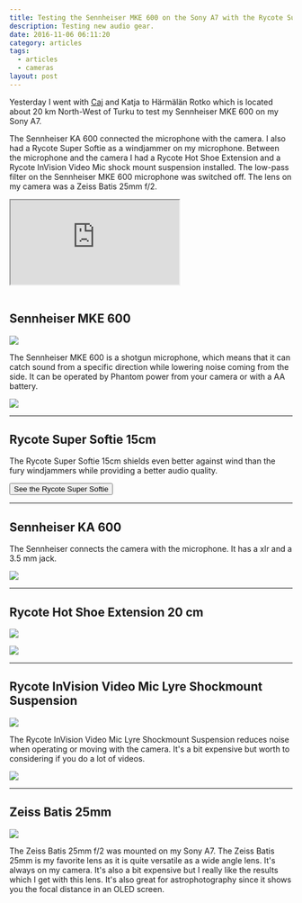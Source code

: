 ```yaml
---
title: Testing the Sennheiser MKE 600 on the Sony A7 with the Rycote Super Softie.
description: Testing new audio gear.
date: 2016-11-06 06:11:20
category: articles
tags:
  - articles
  - cameras
layout: post
---
```


Yesterday I went with <a href="http:/www.hutkai.fi/">Caj</a> and Katja to Härmälän Rotko which is located about 20 km North-West of Turku to test my Sennheiser MKE 600 on my Sony A7.

<div id="amzn-assoc-ad-b19f81e5-83e5-4277-9483-1720fa30ebe2"></div><script async src="//z-na.amazon-adsystem.com/widgets/onejs?MarketPlace=US&adInstanceId=b19f81e5-83e5-4277-9483-1720fa30ebe2"></script>

The Sennheiser KA 600 connected the microphone with the camera. I also had a Rycote Super Softie as a windjammer on my microphone. Between the microphone and the camera I had a Rycote Hot Shoe Extension and a Rycote InVision Video Mic shock mount suspension installed. The low-pass filter on the Sennheiser MKE 600 microphone was switched off. The lens on my camera was a Zeiss Batis 25mm f/2.

<div class="embed-responsive embed-responsive-16by9">
    <iframe class="embed-responsive-item" src="https://www.youtube.com/embed/VFlNWCauFbc"></iframe>
</div>

<br>

<!--more-->

<h2>Sennheiser MKE 600</h2>
<a target="_blank"  href="https://www.amazon.com/gp/product/B00B0YPAYQ/ref=as_li_tl?ie=UTF8&camp=1789&creative=9325&creativeASIN=B00B0YPAYQ&linkCode=as2&tag=hikeve-20&linkId=3389c96ef87b43ef0de14f18afc2d686" rel="nofollow"><img border="0" src="//ws-na.amazon-adsystem.com/widgets/q?_encoding=UTF8&MarketPlace=US&ASIN=B00B0YPAYQ&ServiceVersion=20070822&ID=AsinImage&WS=1&Format=_SL250_&tag=hikeve-20" ></a><img src="//ir-na.amazon-adsystem.com/e/ir?t=hikeve-20&l=am2&o=1&a=B00B0YPAYQ" width="1" height="1" border="0" alt="" style="border:none !important; margin:0px !important;" />

The Sennheiser MKE 600 is a shotgun microphone, which means that it can catch sound from a specific direction while lowering noise coming from the side. It can be operated by Phantom power from your camera or with a AA battery.

<a href="http://amzn.to/2fn8WwS" rel="nofollow"><img src="http://www.hikeventures.com/buy.gif"></a>

---

<h2>Rycote Super Softie 15cm</h2>

The Rycote Super Softie 15cm shields even better against wind than the fury windjammers while providing a better audio quality.

<a href="http://amzn.to/2gx0Wwi" rel="nofollow"><button class="btn btn-danger">See the Rycote Super Softie</button></a>

---

<h2>Sennheiser KA 600</h2>
The Sennheiser connects the camera with the microphone. It has a xlr and a 3.5 mm jack.

<a href="http://amzn.to/2fn8WwS" rel="nofollow"><img src="http://www.hikeventures.com/buy.gif"></a>

---

<h2>Rycote Hot Shoe Extension 20 cm</h2>
<a target="_blank"  href="https://www.amazon.com/gp/product/B00MHS75TC/ref=as_li_tl?ie=UTF8&camp=1789&creative=9325&creativeASIN=B00MHS75TC&linkCode=as2&tag=hikeve-20&linkId=0bf570b79b8244cf734b39544773ccd3" rel="nofollow"><img border="0" src="//ws-na.amazon-adsystem.com/widgets/q?_encoding=UTF8&MarketPlace=US&ASIN=B00MHS75TC&ServiceVersion=20070822&ID=AsinImage&WS=1&Format=_SL250_&tag=hikeve-20" ></a><img src="//ir-na.amazon-adsystem.com/e/ir?t=hikeve-20&l=am2&o=1&a=B00MHS75TC" width="1" height="1" border="0" alt="" style="border:none !important; margin:0px !important;" />

<a href="http://amzn.to/2fn8WwS" rel="nofollow"><img src="http://www.hikeventures.com/buy.gif"></a>

---

<h2>
Rycote InVision Video Mic Lyre Shockmount Suspension</h2>
<a target="_blank"  href="https://www.amazon.com/gp/product/B002YN87TC/ref=as_li_tl?ie=UTF8&camp=1789&creative=9325&creativeASIN=B002YN87TC&linkCode=as2&tag=hikeve-20&linkId=32b3aaa5cf04c463b3db060b221f8428" rel="nofollow"><img border="0" src="//ws-na.amazon-adsystem.com/widgets/q?_encoding=UTF8&MarketPlace=US&ASIN=B002YN87TC&ServiceVersion=20070822&ID=AsinImage&WS=1&Format=_SL250_&tag=hikeve-20" ></a><img src="//ir-na.amazon-adsystem.com/e/ir?t=hikeve-20&l=am2&o=1&a=B002YN87TC" width="1" height="1" border="0" alt="" style="border:none !important; margin:0px !important;" />

The Rycote InVision Video Mic Lyre Shockmount Suspension reduces noise when operating or moving with the camera. It's a bit expensive but worth to considering if you do a lot of videos.

<a href="http://amzn.to/2epq9n9" rel="nofollow"><img src="http://www.hikeventures.com/buy.gif"></a>

---

<h2>Zeiss Batis 25mm</h2>
<a target="_blank"  href="https://www.amazon.com/gp/product/B00WIHXBK4/ref=as_li_tl?ie=UTF8&camp=1789&creative=9325&creativeASIN=B00WIHXBK4&linkCode=as2&tag=hikeve-20&linkId=c2396885fe754df985f86cf6f4855629" rel="nofollow"><img border="0" src="//ws-na.amazon-adsystem.com/widgets/q?_encoding=UTF8&MarketPlace=US&ASIN=B00WIHXBK4&ServiceVersion=20070822&ID=AsinImage&WS=1&Format=_SL250_&tag=hikeve-20" ></a><img src="//ir-na.amazon-adsystem.com/e/ir?t=hikeve-20&l=am2&o=1&a=B00WIHXBK4" width="1" height="1" border="0" alt="" style="border:none !important; margin:0px !important;" />

The Zeiss Batis 25mm f/2 was mounted on my Sony A7. The Zeiss Batis 25mm is my favorite lens as it is quite versatile as a wide angle lens. It's always on my camera. It's also a bit expensive but I really like the results which I get with this lens. It's also great for astrophotography since it shows you the focal distance in an OLED screen.

<br>
<script src="//z-na.amazon-adsystem.com/widgets/onejs?MarketPlace=US&adInstanceId=cc781bfd-577f-4efb-9da6-75cb9fc7d1c2"></script>
